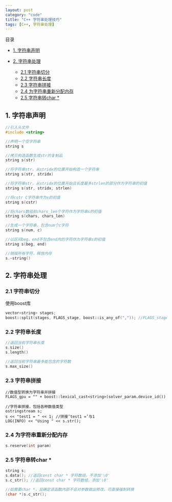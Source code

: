 ```yaml
---
layout: post
category: "code"
title: "C++ 字符串处理技巧"
tags: [C++, 字符串处理]
---
```


目录

<!-- TOC -->

- [1. 字符串声明](#字符串声明)
	
- [2. 字符串处理](#字符串处理)
	- [2.1 字符串切分](#2.1)
	- [2.2 字符串长度](#2.2)
	- [2.3 字符串拼接](#2.3)
	- [2.4 为字符串重新分配内存](#2.4)
	- [2.5 字符串转char *](#2.5)

<!-- /TOC -->

## 1. 字符串声明

```c++
//引入头文件
#include <string>

//声明一个空字符串
string s

//拷贝构造函数生成str的复制品
string s(str)

//将字符串str，从stridx的位置开始构造一个字符串
string s(str, stridx)

//将字符串str，从stridx的位置开始且长度最多strlen的部分作为字符串的初值
string s(str, stridx, strlen)

//将cstr C字符串作为s的初值
string s(cstr)

//将chars数组前chars_len个字符作为字符串s的初值
string s(chars, chars_len)

//生成一个字符串，包含num个c字符
string s(num, c)

//以区间beg，end不包含end内的字符作为字符串s的初值
string s(beg, end)

//销毁所有字符，释放内存
s.~string()
```

## 2. 字符串处理

### 2.1 字符串切分

使用boost库

```c++
vector<string> stages;
boost::split(stages, FLAGS_stage, boost::is_any_of(",")); //FLAGS_stage是待切分字符串
```

### 2.2 字符串长度

```c++
//返回当前字符串长度
s.size()
s.length()

//返回当前字符串最多能包含的字符数
s.max_size()
```

### 2.3 字符串拼接

```
//数值型转换为字符串并拼接
FLAGS_gpu = "" + boost::lexical_cast<string>(solver_param.device_id())

//字符串拼接，包括各种数值类型
ostringstream s;
s << "test1 = " << 1; //拼接‘test1 =’与1 
LOG(INFO) << "Using " << s.str();
```

### 2.4 为字符串重新分配内存

```c++
s.reserve(int param)
```

### 2.5 字符串转char *

```c++
string s;
s.data(); //返回const char * 字符数组，不添加'\0' 
s.c_str(); //返回const char * 字符数组，添加'\0'

//如需要char *，且确定该函数内部不会对参数做出修改，可直接强制转换
(char *)s.c_str();
```